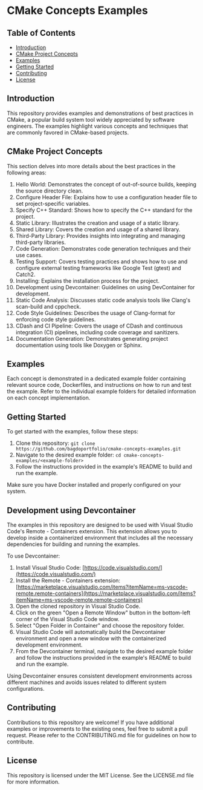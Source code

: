 # CMake Concepts Examples

## Table of Contents

- [Introduction](#introduction)
- [CMake Project Concepts](#cmake-project-concepts)
- [Examples](#examples)
- [Getting Started](#getting-started)
- [Contributing](#contributing)
- [License](#license)

## Introduction

This repository provides examples and demonstrations of best practices in CMake, a popular build system tool widely appreciated by software engineers. The examples highlight various concepts and techniques that are commonly favored in CMake-based projects.

## CMake Project Concepts

This section delves into more details about the best practices in the following areas:

1. Hello World: Demonstrates the concept of out-of-source builds, keeping the source directory clean.
2. Configure Header File: Explains how to use a configuration header file to set project-specific variables.
3. Specify C++ Standard: Shows how to specify the C++ standard for the project.
4. Static Library: Illustrates the creation and usage of a static library.
5. Shared Library: Covers the creation and usage of a shared library.
6. Third-Party Library: Provides insights into integrating and managing third-party libraries.
7. Code Generation: Demonstrates code generation techniques and their use cases.
8. Testing Support: Covers testing practices and shows how to use and configure external testing frameworks like Google Test (gtest) and Catch2.
9. Installing: Explains the installation process for the project.
10. Development using Devcontainer: Guidelines on using DevContainer for development.
11. Static Code Analysis: Discusses static code analysis tools like Clang's scan-build and cppcheck.
12. Code Style Guidelines: Describes the usage of Clang-format for enforcing code style guidelines.
13. CDash and CI Pipeline: Covers the usage of CDash and continuous integration (CI) pipelines, including code coverage and sanitizers.
14. Documentation Generation: Demonstrates generating project documentation using tools like Doxygen or Sphinx.

## Examples

Each concept is demonstrated in a dedicated example folder containing relevant source code, Dockerfiles, and instructions on how to run and test the example. Refer to the individual example folders for detailed information on each concept implementation.

## Getting Started

To get started with the examples, follow these steps:

1. Clone this repository: `git clone https://github.com/bagdoportfolio/cmake-concepts-examples.git`
2. Navigate to the desired example folder: `cd cmake-concepts-examples/<example-folder>`
3. Follow the instructions provided in the example's README to build and run the example.

Make sure you have Docker installed and properly configured on your system.

## Development using Devcontainer

The examples in this repository are designed to be used with Visual Studio Code's Remote - Containers extension. This extension allows you to develop inside a containerized environment that includes all the necessary dependencies for building and running the examples.

To use Devcontainer:

1. Install Visual Studio Code: [https://code.visualstudio.com/](https://code.visualstudio.com/)
2. Install the Remote - Containers extension: [https://marketplace.visualstudio.com/items?itemName=ms-vscode-remote.remote-containers](https://marketplace.visualstudio.com/items?itemName=ms-vscode-remote.remote-containers)
3. Open the cloned repository in Visual Studio Code.
4. Click on the green "Open a Remote Window" button in the bottom-left corner of the Visual Studio Code window.
5. Select "Open Folder in Container" and choose the repository folder.
6. Visual Studio Code will automatically build the Devcontainer environment and open a new window with the containerized development environment.
7. From the Devcontainer terminal, navigate to the desired example folder and follow the instructions provided in the example's README to build and run the example.

Using Devcontainer ensures consistent development environments across different machines and avoids issues related to different system configurations.

## Contributing

Contributions to this repository are welcome! If you have additional examples or improvements to the existing ones, feel free to submit a pull request. Please refer to the CONTRIBUTING.md file for guidelines on how to contribute.

## License

This repository is licensed under the MIT License. See the LICENSE.md file for more information.
